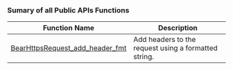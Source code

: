 
### Sumary of all Public APIs Functions 

| Function Name                                                         | Description                                          |
| ----------------------------------------------------------------------| ---------------------------------------------------- |
| [BearHttpsRequest_add_header_fmt](BearHttpsRequest_add_header_fmt.md) | Add headers to the request using a formatted string. |